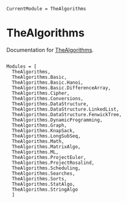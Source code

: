 ```@meta
CurrentModule = TheAlgorithms
```

# TheAlgorithms

Documentation for [TheAlgorithms](https://github.com/TheAlgorithms/Julia).

```@index
```

```@autodocs
Modules = [
  TheAlgorithms,
  TheAlgorithms.Basic,
  TheAlgorithms.Basic.Hanoi,
  TheAlgorithms.Basic.DifferenceArray,
  TheAlgorithms.Cipher,
  TheAlgorithms.Conversions,
  TheAlgorithms.DataStructure,
  TheAlgorithms.DataStructure.LinkedList,
  TheAlgorithms.DataStructure.FenwickTree,
  TheAlgorithms.DynamicProgramming,
  TheAlgorithms.Graph,
  TheAlgorithms.KnapSack,
  TheAlgorithms.LongSubSeq,
  TheAlgorithms.Math,
  TheAlgorithms.MatrixAlgo,
  TheAlgorithms.ML,
  TheAlgorithms.ProjectEuler,
  TheAlgorithms.ProjectRosalind,
  TheAlgorithms.Scheduling,
  TheAlgorithms.Searches,
  TheAlgorithms.Sorts,
  TheAlgorithms.StatAlgo,
  TheAlgorithms.StringAlgo
  ]
```
